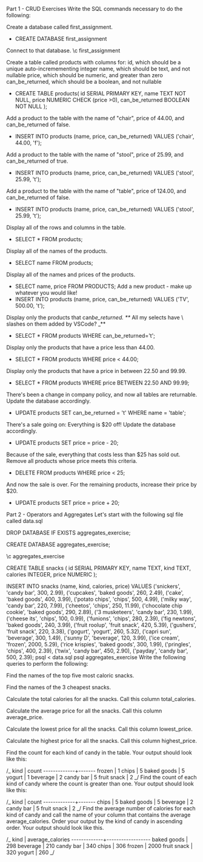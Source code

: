 Part 1 - CRUD Exercises
Write the SQL commands necessary to do the following:

Create a database called first_assignment.

- CREATE DATABASE first_assignment

Connect to that database.
\c first_assignment

Create a table called products with columns for:
id, which should be a unique auto-incremementing integer
name, which should be text, and not nullable
price, which should be numeric, and greater than zero
can_be_returned, which should be a boolean, and not nullable

- CREATE TABLE products(
  id SERIAL PRIMARY KEY,
  name TEXT NOT NULL,
  price NUMERIC CHECK (price >0),
  can_be_returned BOOLEAN NOT NULL
  );

Add a product to the table with the name of "chair", price of 44.00, and can_be_returned of false.

- INSERT INTO products (name, price, can_be_returned)
  VALUES ('chair', 44.00, 'f');

Add a product to the table with the name of "stool", price of 25.99, and can_be_returned of true.

- INSERT INTO products (name, price, can_be_returned)
  VALUES ('stool', 25.99, 't');

Add a product to the table with the name of "table", price of 124.00, and can_be_returned of false.

- INSERT INTO products (name, price, can_be_returned)
  VALUES ('stool', 25.99, 't');

Display all of the rows and columns in the table.

- SELECT \* FROM products;

Display all of the names of the products.

- SELECT name FROM products;

Display all of the names and prices of the products.

- SELECT name, price FROM PRODUCTS;
  Add a new product - make up whatever you would like!
- INSERT INTO products
  (name, price, can_be_returned)
  VALUES
  ('TV', 500.00, 't');

Display only the products that can*be_returned.
\*\** All my selects have \ slashes on them added by VSCode? \_\*\*

- SELECT \* FROM products WHERE can_be_returned='t';

Display only the products that have a price less than 44.00.

- SELECT \* FROM products WHERE price < 44.00;

Display only the products that have a price in between 22.50 and 99.99.

- SELECT \* FROM products WHERE price BETWEEN 22.50 AND 99.99;

There's been a change in company policy, and now all tables are returnable. Update the database accordingly.

- UPDATE products SET can_be_returned = 't' WHERE name = 'table';

There's a sale going on: Everything is $20 off! Update the database accordingly.

- UPDATE products SET price = price - 20;

Because of the sale, everything that costs less than $25 has sold out. Remove all products whose price meets this criteria.

- DELETE FROM products WHERE price < 25;

And now the sale is over. For the remaining products, increase their price by $20.

- UPDATE products SET price = price + 20;

Part 2 - Operators and Aggregates
Let's start with the following sql file called data.sql

DROP DATABASE IF EXISTS aggregates_exercise;

CREATE DATABASE aggregates_exercise;

\c aggregates_exercise

CREATE TABLE snacks (
id SERIAL PRIMARY KEY,
name TEXT,
kind TEXT,
calories INTEGER,
price NUMERIC
);

INSERT INTO snacks
(name, kind, calories, price)
VALUES
('snickers', 'candy bar', 300, 2.99),
('cupcakes', 'baked goods', 260, 2.49),
('cake', 'baked goods', 400, 3.99),
('potato chips', 'chips', 500, 4.99),
('milky way', 'candy bar', 220, 7.99),
('cheetos', 'chips', 250, 11.99),
('chocolate chip cookie', 'baked goods', 290, 2.89),
('3 musketeers', 'candy bar', 230, 1.99),
('cheese its', 'chips', 100, 0.99),
('funions', 'chips', 280, 2.39),
('fig newtons', 'baked goods', 240, 3.99),
('fruit roolup', 'fruit snack', 420, 5.39),
('gushers', 'fruit snack', 220, 3.38),
('gogurt', 'yogurt', 260, 5.32),
('capri sun', 'beverage', 300, 1.49),
('sunny D', 'beverage', 120, 3.99),
('ice cream', 'frozen', 2000, 5.29),
('rice krispies', 'baked goods', 300, 1.99),
('pringles', 'chips', 400, 2.39),
('twix', 'candy bar', 450, 2.90),
('payday', 'candy bar', 500, 2.39);
psql < data.sql
psql aggregates_exercise
Write the following queries to perform the following:

Find the names of the top five most caloric snacks.

Find the names of the 3 cheapest snacks.

Calculate the total calories for all the snacks. Call this column total_calories.

Calculate the average price for all the snacks. Call this column average_price.

Calculate the lowest price for all the snacks. Call this column lowest_price.

Calculate the highest price for all the snacks. Call this column highest_price.

Find the count for each kind of candy in the table. Your output should look like this:

/_
kind | count
-------------+-------
frozen | 1
chips | 5
baked goods | 5
yogurt | 1
beverage | 2
candy bar | 5
fruit snack | 2
_/
Find the count of each kind of candy where the count is greater than one. Your output should look like this:

/_
kind | count
-------------+-------
chips | 5
baked goods | 5
beverage | 2
candy bar | 5
fruit snack | 2
_/
Find the average number of calories for each kind of candy and call the name of your column that contains the average average_calories. Order your output by the kind of candy in ascending order. Your output should look like this.

/_
kind | average_calories
-------------+------------------
baked goods | 298
beverage | 210
candy bar | 340
chips | 306
frozen | 2000
fruit snack | 320
yogurt | 260
_/
